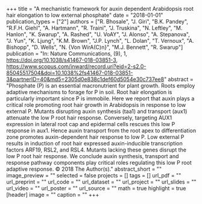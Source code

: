 +++
title = "A mechanistic framework for auxin dependent Arabidopsis root hair elongation to low external phosphate"
date = "2018-01-01"
publication_types = ["2"]
authors = ["R. Bhosale", "J. Giri", "B.K. Pandey", "R.F.H. Giehl", "A. Hartmann", "R. Traini", "J. Truskina", "N. Leftley", "M. Hanlon", "K. Swarup", "A. Rashed", "U. VoAY", "J. Alonso", "A. Stepanova", "J. Yun", "K. Ljung", "K.M. Brown", "J.P. Lynch", "L. Dolan", "T. Vernoux", "A. Bishopp", "D. Wells", "N. {Von WirA(C)n}", "M.J. Bennett", "R. Swarup"]
publication = "In: Nature Communications, (9), 1, https://doi.org/10.1038/s41467-018-03851-3, https://www.scopus.com/inward/record.uri?eid=2-s2.0-85045517504&doi=10.1038%2fs41467-018-03851-3&partnerID=40&md5=2305d0e838c1def60d5054e30c737ee8"
abstract = "Phosphate (P) is an essential macronutrient for plant growth. Roots employ adaptive mechanisms to forage for P in soil. Root hair elongation is particularly important since P is immobile. Here we report that auxin plays a critical role promoting root hair growth in Arabidopsis in response to low external P. Mutants disrupting auxin synthesis (taa1) and transport (aux1) attenuate the low P root hair response. Conversely, targeting AUX1 expression in lateral root cap and epidermal cells rescues this low P response in aux1. Hence auxin transport from the root apex to differentiation zone promotes auxin-dependent hair response to low P. Low external P results in induction of root hair expressed auxin-inducible transcription factors ARF19, RSL2, and RSL4. Mutants lacking these genes disrupt the low P root hair response. We conclude auxin synthesis, transport and response pathway components play critical roles regulating this low P root adaptive response. © 2018 The Author(s)."
abstract_short = ""
image_preview = ""
selected = false
projects = []
tags = []
url_pdf = ""
url_preprint = ""
url_code = ""
url_dataset = ""
url_project = ""
url_slides = ""
url_video = ""
url_poster = ""
url_source = ""
math = true
highlight = true
[header]
image = ""
caption = ""
+++
